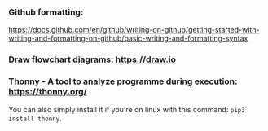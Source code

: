 ### Github formatting:
https://docs.github.com/en/github/writing-on-github/getting-started-with-writing-and-formatting-on-github/basic-writing-and-formatting-syntax

### Draw flowchart diagrams:  https://draw.io

### Thonny - A tool to analyze programme during execution:  https://thonny.org/
You can also simply install it if you're on linux with this command: `pip3 install thonny`.
